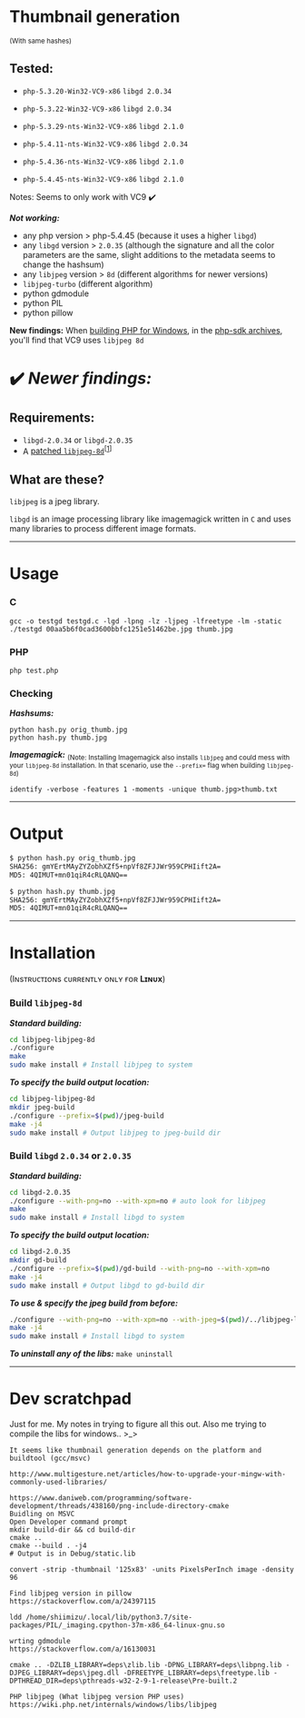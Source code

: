 # Thumbnail generation
<sub>(With same hashes)</sub>

## Tested:
* `php-5.3.20-Win32-VC9-x86` `libgd 2.0.34`

* `php-5.3.22-Win32-VC9-x86` `libgd 2.0.34`

* `php-5.3.29-nts-Win32-VC9-x86` `libgd 2.1.0`

* `php-5.4.11-nts-Win32-VC9-x86` `libgd 2.0.34`

* `php-5.4.36-nts-Win32-VC9-x86` `libgd 2.1.0`

* `php-5.4.45-nts-Win32-VC9-x86` `libgd 2.1.0`

Notes: Seems to only work with VC9 ✔️

__*Not working:*__
* any php version > php-5.4.45 (because it uses a higher `libgd`)
* any `libgd` version > `2.0.35` (although the signature and all the color parameters are the same, slight additions to the metadata seems to change the hashsum)
* any `libjpeg` version > `8d` (different algorithms for newer versions)
* `libjpeg-turbo` (different algorithm)
* python gdmodule
* python PIL
* python pillow

**New findings:**
When [building PHP for Windows](https://wiki.php.net/internals/windows/stepbystepbuild), in the [php-sdk archives](https://windows.php.net/downloads/php-sdk/deps/archives), you'll find that VC9 uses `libjpeg 8d`

# ✔️ *Newer findings:*

## Requirements:

* `libgd-2.0.34` or `libgd-2.0.35`
* A [patched `libjpeg-8d`](https://github.com/winlibs/libjpeg/releases/tag/libjpeg-8d)<sup>[[1](https://wiki.php.net/internals/windows/libs/libjpeg)]</sup>

## What are these?
`libjpeg` is a jpeg library.

`libgd` is an image processing library like imagemagick written in `C` and uses many libraries to process different image formats.

---

# Usage
### C
```
gcc -o testgd testgd.c -lgd -lpng -lz -ljpeg -lfreetype -lm -static
./testgd 00aa5b6f0cad3600bbfc1251e51462be.jpg thumb.jpg
```

### PHP
```
php test.php
```

### Checking

__*Hashsums:*__
```
python hash.py orig_thumb.jpg
python hash.py thumb.jpg
```

__*Imagemagick:*__
<sub>(Note: Installing Imagemagick also installs `libjpeg` and could mess with your `libjpeg-8d` installation. In that scenario, use the `--prefix=` flag when building `libjpeg-8d`)</sub>
```
identify -verbose -features 1 -moments -unique thumb.jpg>thumb.txt
```
---
# Output
```bash
$ python hash.py orig_thumb.jpg
SHA256: gmYErtMAyZYZobhXZf5+npVf8ZFJJWr959CPHIift2A=
MD5: 4QIMUT+mn01qiR4cRLQANQ==

$ python hash.py thumb.jpg
SHA256: gmYErtMAyZYZobhXZf5+npVf8ZFJJWr959CPHIift2A=
MD5: 4QIMUT+mn01qiR4cRLQANQ==
```
---
# Installation

(Iɴsᴛʀᴜᴄᴛɪᴏɴs ᴄᴜʀʀᴇɴᴛʟʏ ᴏɴʟʏ ғᴏʀ **Lɪɴᴜx**)

### Build `libjpeg-8d`


__*Standard building:*__
```bash
cd libjpeg-libjpeg-8d
./configure
make
sudo make install # Install libjpeg to system
```

__*To specify the build output location:*__
```bash
cd libjpeg-libjpeg-8d
mkdir jpeg-build
./configure --prefix=$(pwd)/jpeg-build
make -j4
sudo make install # Output libjpeg to jpeg-build dir
```

### Build `libgd` `2.0.34` or `2.0.35`

__*Standard building:*__
```bash
cd libgd-2.0.35
./configure --with-png=no --with-xpm=no # auto look for libjpeg
make
sudo make install # Install libgd to system
```

__*To specify the build output location:*__
```bash
cd libgd-2.0.35
mkdir gd-build
./configure --prefix=$(pwd)/gd-build --with-png=no --with-xpm=no 
make -j4
sudo make install # Output libgd to gd-build dir
```

__*To use & specify the jpeg build from before:*__
```bash
./configure --with-png=no --with-xpm=no --with-jpeg=$(pwd)/../libjpeg-libjpeg-8d/jpeg-build
make -j4
sudo make install # Install libgd to system
```

__*To uninstall any of the libs:*__
`make uninstall`

---

# Dev scratchpad
Just for me. My notes in trying to figure all this out. Also me trying to compile the libs for windows.. >_>
```
It seems like thumbnail generation depends on the platform and buildtool (gcc/msvc)

http://www.multigesture.net/articles/how-to-upgrade-your-mingw-with-commonly-used-libraries/

https://www.daniweb.com/programming/software-development/threads/438160/png-include-directory-cmake
Buidling on MSVC
Open Developer command prompt
mkdir build-dir && cd build-dir
cmake ..
cmake --build . -j4
# Output is in Debug/static.lib
```

```
convert -strip -thumbnail '125x83' -units PixelsPerInch image -density 96 

Find libjpeg version in pillow
https://stackoverflow.com/a/24397115

ldd /home/shiimizu/.local/lib/python3.7/site-packages/PIL/_imaging.cpython-37m-x86_64-linux-gnu.so

wrting gdmodule
https://stackoverflow.com/a/16130031
```
```
cmake .. -DZLIB_LIBRARY=deps\zlib.lib -DPNG_LIBRARY=deps\libpng.lib -DJPEG_LIBRARY=deps\jpeg.dll -DFREETYPE_LIBRARY=deps\freetype.lib -DPTHREAD_DIR=deps\pthreads-w32-2-9-1-release\Pre-built.2
```
```
PHP libjpeg (What libjpeg version PHP uses)
https://wiki.php.net/internals/windows/libs/libjpeg
```
